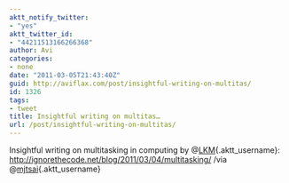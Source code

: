 ```yaml
---
aktt_notify_twitter:
- "yes"
aktt_twitter_id:
- "44211513166266368"
author: Avi
categories:
- none
date: "2011-03-05T21:43:40Z"
guid: http://aviflax.com/post/insightful-writing-on-multitas/
id: 1326
tags:
- tweet
title: Insightful writing on multitas…
url: /post/insightful-writing-on-multitas/
---
```

Insightful writing on multitasking in computing by @[LKM](http://twitter.com/LKM){.aktt_username}: <a href="http://ignorethecode.net/blog/2011/03/04/multitasking/" rel="nofollow">http://ignorethecode.net/blog/2011/03/04/multitasking/</a> /via @[mjtsai](http://twitter.com/mjtsai){.aktt_username}